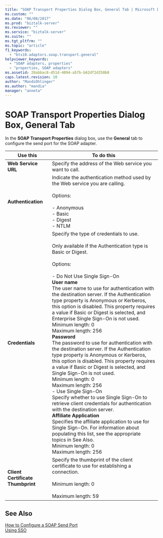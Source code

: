 ```yaml
---
title: "SOAP Transport Properties Dialog Box, General Tab | Microsoft Docs"
ms.custom: ""
ms.date: "06/08/2017"
ms.prod: "biztalk-server"
ms.reviewer: ""
ms.service: "biztalk-server"
ms.suite: ""
ms.tgt_pltfrm: ""
ms.topic: "article"
f1_keywords: 
  - "bts10.adaptors.soap.transport.general"
helpviewer_keywords: 
  - "SOAP adapters, properties"
  - "properties, SOAP adapters"
ms.assetid: 28abbac8-d51d-4094-a5fb-b62df2d350b8
caps.latest.revision: 10
author: "MandiOhlinger"
ms.author: "mandia"
manager: "anneta"
---
```

# SOAP Transport Properties Dialog Box, General Tab
In the **SOAP Transport Properties** dialog box, use the **General** tab to configure the send port for the SOAP adapter.  
  
|Use this|To do this|  
|--------------|----------------|  
|**Web Service URL**|Specify the address of the Web service you want to call.|  
|**Authentication**|Indicate the authentication method used by the Web service you are calling.<br /><br /> Options:<br /><br /> -   Anonymous<br />-   Basic<br />-   Digest<br />-   NTLM|  
|**Credentials**|Specify the type of credentials to use.<br /><br /> Only available if the Authentication type is Basic or Digest.<br /><br /> Options:<br /><br /> -   Do Not Use Single Sign-On<br />     **User name**<br />     The user name to use for authentication with the destination server. If the Authentication type property is Anonymous or Kerberos, this option is disabled. This property requires a value if Basic or Digest is selected, and Enterprise Single Sign-On is not used.<br />     Minimum length: 0<br />     Maximum length: 256<br />     **Password**<br />     The password to use for authentication with the destination server. If the Authentication type property is Anonymous or Kerberos, this option is disabled. This property requires a value if Basic or Digest is selected, and Single Sign-On is not used.<br />     Minimum length: 0<br />     Maximum length: 256<br />-   Use Single Sign-On<br />     Specify whether to use Single Sign-On to retrieve client credentials for authentication with the destination server.<br />     **Affiliate Application**<br />     Specifies the affiliate application to use for Single Sign-On. For information about populating this list, see the appropriate topics in See Also.<br />     Minimum length: 0<br />     Maximum length: 256|  
|**Client Certificate Thumbprint**|Specify the thumbprint of the client certificate to use for establishing a connection.<br /><br /> Minimum length: 0<br /><br /> Maximum length: 59|  
  
## See Also  
 [How to Configure a SOAP Send Port](../core/how-to-configure-a-soap-send-port.md)   
 [Using SSO](../core/using-sso.md)